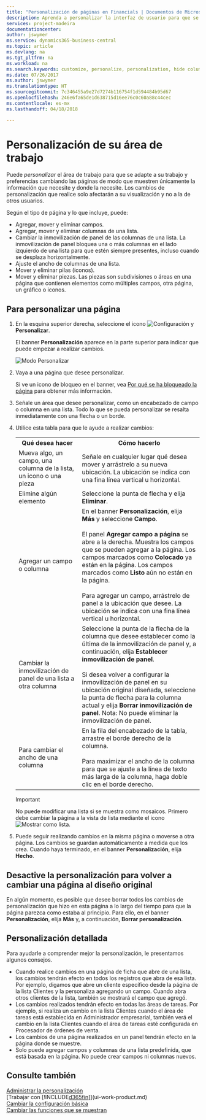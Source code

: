 ```yaml
---
title: "Personalización de páginas en Financials | Documentos de Microsoft"
description: Aprenda a personalizar la interfaz de usuario para que se adapte a su forma de trabajar.
services: project-madeira
documentationcenter: 
author: jswymer
ms.service: dynamics365-business-central
ms.topic: article
ms.devlang: na
ms.tgt_pltfrm: na
ms.workload: na
ms.search.keywords: customize, personalize, personalization, hide columns, remove fields, move fields
ms.date: 07/26/2017
ms.author: jswymer
ms.translationtype: HT
ms.sourcegitcommit: 7c346455a9e27d7274b116754f1d594484b95d67
ms.openlocfilehash: 246e6fa65de1d638715d16ee76c0c60a88c44cec
ms.contentlocale: es-mx
ms.lasthandoff: 04/18/2018

---
```

# <a name="personalizing-your-workspace"></a>Personalización de su área de trabajo
<!--NAV in the Web client-->
Puede *personalizar* el área de trabajo para que se adapte a su trabajo y preferencias cambiando las páginas de modo que muestren únicamente la información que necesite y donde la necesite. Los cambios de personalización que realice solo afectarán a su visualización y no a la de otros usuarios.

Según el tipo de página y lo que incluye, puede:

-   Agregar, mover y eliminar campos.
-   Agregar, mover y eliminar columnas de una lista.
-   Cambiar la inmovilización de panel de las columnas de una lista. La inmovilización de panel bloquea una o más columnas en el lado izquierdo de una lista para que estén siempre presentes, incluso cuando se desplaza horizontalmente.
-   Ajuste el ancho de columnas de una lista.
-   Mover y eliminar pilas (iconos).
-   Mover y eliminar piezas. Las piezas son subdivisiones o áreas en una página que contienen elementos como múltiples campos, otra página, un gráfico o iconos.  

## <a name="to-personalize-a-page"></a>Para personalizar una página

1. En la esquina superior derecha, seleccione el icono ![Configuración](media/ui-experience/settings_icon_small.png "icono de Configuración para el área de tareas") y **Personalizar**.

    El banner **Personalización** aparece en la parte superior para indicar que puede empezar a realizar cambios.

    ![Modo Personalizar](media/ui_personalize_mode_small.png "Modo Personalizar")

2.  Vaya a una página que desee personalizar.

    Si ve un icono de bloqueo en el banner, vea [Por qué se ha bloqueado la página](ui-personalization-locked.md) para obtener más información.

3.  Señale un área que desee personalizar, como un encabezado de campo o columna en una lista. Todo lo que se pueda personalizar se resalta inmediatamente con una flecha o un borde.
<!--
    -  If a component can be personalized, an arrow head (![Personalization indicator arrow left](media/ui_personalize_arrow_left.png "Personalization indicator arrow left") or ![Personalization indicator arrow down](media/ui_personalize_arrow_down.png "Personalization indicator arrow down")) appears.
    -   If the component is a part, the extent of the part is indicated by a border.
    -   The freeze pane in a list is indicated by a vertical line along the entire right-side of the last column of the freeze pane.
    -->

4.  Utilice esta tabla para que le ayude a realizar cambios:     <table>
        <tr><th>Qué desea hacer</td><th>Cómo hacerlo</th></tr>
        <tr><td>Mueva algo, un campo, una columna de la lista, un icono o una pieza</td><td> Señale en cualquier lugar qué desea mover y arrástrelo a su nueva ubicación. La ubicación se indica con una fina línea vertical u horizontal.</td></tr>
        <tr><td>Elimine algún elemento</td><td>Seleccione la punta de flecha y elija <b>Eliminar</b>. </td></tr>
        <tr><td>Agregar un campo o columna</td><td>En el banner <b>Personalización</b>, elija <b>Más</b> y seleccione <b>Campo</b>.<br /></br>El panel <b>Agregar campo a página</b> se abre a la derecha. Muestra los campos que se pueden agregar a la página. Los campos marcados como <b>Colocado</b> ya están en la página. Los campos marcados como <b>Listo</b> aún no están en la página.<br /></br>Para agregar un campo, arrástrelo de panel a la ubicación que desee. La ubicación se indica con una fina línea vertical u horizontal.</td></tr>
        <tr><td>Cambiar la inmovilización de panel de una lista a otra columna</td><td>Seleccione la punta de la flecha de la columna que desee establecer como la última de la inmovilización de panel y, a continuación, elija <b>Establecer inmovilización de panel</b>.<br /><br/>Si desea volver a configurar la inmovilización de panel en su ubicación original diseñada, seleccione la punta de flecha para la columna actual y elija <b>Borrar inmovilización de panel</b>. Nota: No puede eliminar la inmovilización de panel.</td></tr>
        <tr><td>Para cambiar el ancho de una columna</td><td>En la fila del encabezado de la tabla, arrastre el borde derecho de la columna. <br /><br />Para maximizar el ancho de la columna para que se ajuste a la línea de texto más larga de la columna, haga doble clic en el borde derecho.</td></tr>
      </table>

    > [!IMPORTANT]  
    >   No puede modificar una lista si se muestra como mosaicos. Primero debe cambiar la página a la vista de lista mediante el icono ![Mostrar como lista](media/ui_show_as_list_icon.png "Mostrar como lista de flecha izquierda").

5.  Puede seguir realizando cambios en la misma página o moverse a otra página. Los cambios se guardan automáticamente a medida que los crea. Cuando haya terminado, en el banner **Personalización**, elija **Hecho**.

## <a name="clear-personalization-to-change-a-page-back-to-its-original-layout"></a>Desactive la personalización para volver a cambiar una página al diseño original
En algún momento, es posible que desee borrar todos los cambios de personalización que hizo en esta página a lo largo del tiempo para que la página parezca como estaba al principio. Para ello, en el banner **Personalización**, elija **Más** y, a continuación, **Borrar personalización**.

## <a name="personalization-in-detail"></a>Personalización detallada
Para ayudarle a comprender mejor la personalización, le presentamos algunos consejos.  
-   Cuando realice cambios en una página de ficha que abre de una lista, los cambios tendrán efecto en todos los registros que abra de esa lista. Por ejemplo, digamos que abre un cliente específico desde la página de la lista Clientes y la personaliza agregando un campo. Cuando abra otros clientes de la lista, también se mostrará el campo que agregó.
-   Los cambios realizados tendrán efecto en todas las áreas de tareas. Por ejemplo, si realiza un cambio en la lista Clientes cuando el área de tareas está establecida en Administrador empresarial, también verá el cambio en la lista Clientes cuando el área de tareas esté configurada en Procesador de órdenes de venta.
-   Los cambios de una página realizados en un panel tendrán efecto en la página donde se muestre.  
-   Solo puede agregar campos y columnas de una lista predefinida, que está basada en la página. No puede crear campos ni columnas nuevos.

## <a name="see-also"></a>Consulte también
[Administrar la personalización](ui-personalization-manage.md)  
[Trabajar con [!INCLUDE[d365fin](includes/d365fin_md.md)]](ui-work-product.md)  
[Cambiar la configuración básica](ui-change-basic-settings.md)  
[Cambiar las funciones que se muestran](ui-experiences.md)  


